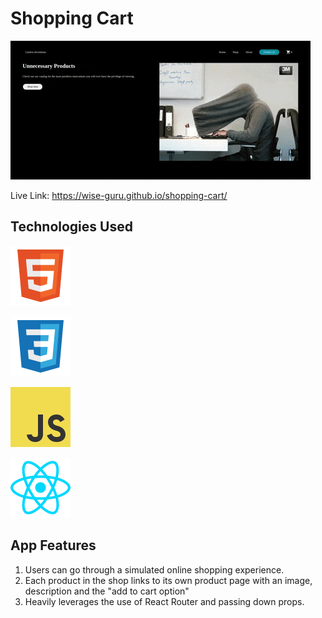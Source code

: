 # Shopping Cart

![Shopping Cart Gif](https://github.com/wise-guru/portfolio/blob/main/src/assets/projects/shopping.gif)

Live Link: https://wise-guru.github.io/shopping-cart/

## Technologies Used

[![HTML5](https://github.com/wise-guru/portfolio/blob/main/src/assets/skills/html.svg)](https://en.wikipedia.org/wiki/HTML)

[![CSS3](https://github.com/wise-guru/portfolio/blob/main/src/assets/skills/css.svg)](https://en.wikipedia.org/wiki/CSS)

[![Javascript](https://github.com/wise-guru/portfolio/blob/main/src/assets/skills/javascript.svg)](https://en.wikipedia.org/wiki/JavaScript)

[![ReactJS](https://github.com/wise-guru/portfolio/blob/main/src/assets/skills/react.svg)](<https://en.wikipedia.org/wiki/React_(JavaScript_library)>)

## App Features

1. Users can go through a simulated online shopping experience.
2. Each product in the shop links to its own product page with an image, description and the "add to cart option"
3. Heavily leverages the use of React Router and passing down props.
